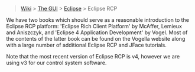 > [Wiki](Home) > [The GUI](The-GUI) > [Eclipse](GUI-Eclipse) > Eclipse RCP

We have two books which should serve as a reasonable introduction to the Eclipse RCP platform: 'Eclipse Rich Client Platform' by McAffer, Lemieux and Aniszczyk, and 'Eclipse 4 Application Development' by Vogel. Most of the contents of the latter book can be found on the Vogella website along with a large number of additional Eclipse RCP and JFace tutorials.

Note that the most recent version of Eclipse RCP is v4, however we are using v3 for our control system software.
